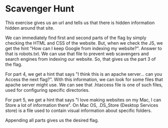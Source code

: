 # Scavenger Hunt

This exercise gives us an url and tells us that there is hidden information hidden around that site.

We can immediately find first and second parts of the flag by simply checking the HTML and CSS of the website. But, when we check the JS, we get the hint "How can I keep Google from indexing my website?". Answer to that is robots.txt. We can use that file to prevent web scavengers and search engines from indexing our website. So, that gives us the part 3 of the flag.

For part 4, we get a hint that says "I think this is an apache server... can you Access the next flag?". With this information, we can look for some files that apache server might use. We can see that .htaccess file is one of such files, used for configuring specific directories.

For part 5, we get a hint that says "I love making websites on my Mac, I can Store a lot of information there". On Mac OS, .DS_Store (Desktop Services store) is a file used to contain visual information about specific folders.

Appending all parts gives us the desired flag.
